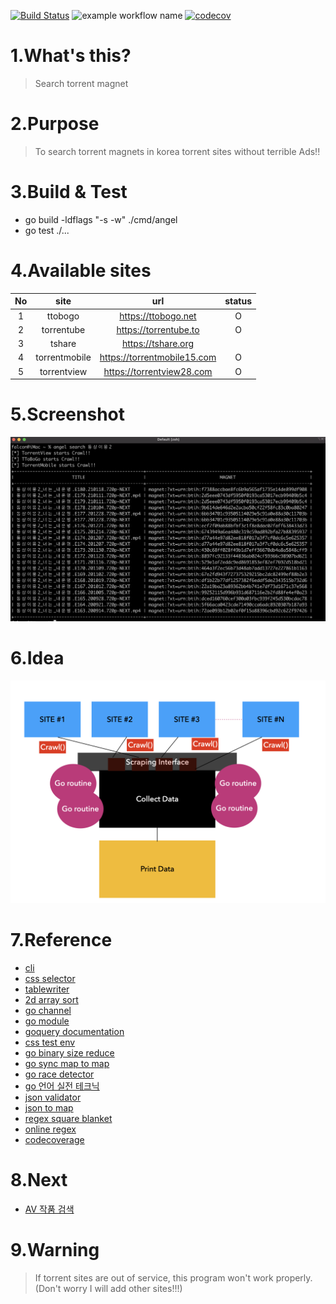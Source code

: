 [![Build Status](https://travis-ci.com/daite/angel.svg?branch=main)](https://travis-ci.com/daite/angel)
![example workflow name](https://github.com/daite/angel/workflows/Go/badge.svg)
[![codecov](https://codecov.io/gh/daite/angel/branch/main/graph/badge.svg?token=BLF2OUSOBO)](https://codecov.io/gh/daite/angel)
# 1.What's this?
> Search torrent magnet
# 2.Purpose
> To search torrent magnets in korea torrent sites without terrible Ads!! 
# 3.Build & Test
* go build -ldflags "-s -w" ./cmd/angel
* go test ./...
# 4.Available sites
| No |      site     |             url             | status |
|:--:|:-------------:|:---------------------------:|:------:|
|  1 |    ttobogo    | https://ttobogo.net         |    O   |
|  2 |   torrentube  | https://torrentube.to       |     O  |
|  3 |     tshare    | https://tshare.org          |       |
|  4 | torrentmobile | https://torrentmobile15.com |    O   |
|  5 | torrentview   | https://torrentview28.com  |    O   |
# 5.Screenshot
![alt tag](https://raw.githubusercontent.com/daite/angel/main/resources/screenshot2.png)
# 6.Idea
![alt tag](https://raw.githubusercontent.com/daite/angel/main/resources/idea.png)
# 7.Reference
* [cli](https://github.com/urfave/cli/blob/master/docs/v2/manual.md)
* [css selector](https://www.w3schools.com/cssref/css_selectors.asp)
* [tablewriter](https://github.com/olekukonko/tablewriter)
* [2d array sort](https://stackoverflow.com/questions/42629541/go-lang-sort-a-2d-array)
* [go channel](https://tour.golang.org/concurrency/4)
* [go module](https://blog.golang.org/using-go-modules)
* [goquery documentation](https://pkg.go.dev/github.com/PuerkitoBio/goquery)
* [css test env](https://try.jsoup.org/)
* [go binary size reduce](https://stackoverflow.com/questions/3861634/how-to-reduce-compiled-file-size)
* [go sync map to map](https://stackoverflow.com/questions/58995416/how-to-pretty-print-the-contents-of-a-sync-map)
* [go race detector](https://golang.org/doc/articles/race_detector.html)
* [go 언어 실전 테크닉](http://www.kyobobook.co.kr/product/detailViewKor.laf?ejkGb=KOR&mallGb=KOR&barcode=9791161750262&orderClick=LAG&Kc=)
* [json validator](https://jsonformatter.curiousconcept.com/)
* [json to map](https://gist.github.com/cuixin/f10cea0f8639454acdfbc0c9cdced764)
* [regex square blanket](https://stackoverflow.com/questions/928072/whats-the-regular-expression-that-matches-a-square-bracket)
* [online regex](https://regex101.com/)
* [codecoverage](https://codecov.io/gh/daite/)
# 8.Next
* [AV 작품 검색](https://setflix.co.kr/service/actor/view.asp?pk=3925)
# 9.Warning
> If torrent sites are out of service, this program won't work properly. (Don't worry I will add other sites!!!)
